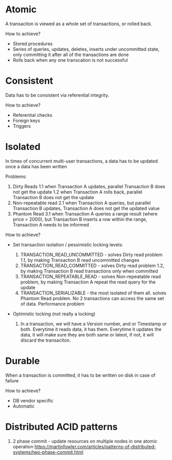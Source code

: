 # Atomic

A transaciton is viewed as a whole set of transactions, or rolled back.

How to achieve?
- Stored procedures
- Series of queries, updates, deletes, inserts under uncommitted state, only committing it after all of the transactions are done
- Rolls back when any one transcation is not successful


# Consistent

Data has to be consistent via referential integrity.

How to achieve?
- Referential checks
- Foreign keys
- Triggers

# Isolated

In times of concurrent multi-user transactions, a data has to be updated once a data has been written

Problems:
1. Dirty Reads 
   1.1 when Transaction A updates, parallel Transaction B does not get the update
   1.2 when Transaction A rolls back, parallel Transaction B does not get the update
2. Non-repeatable read
   2.1 when Transaction A queries, but parallel Transaction B updates, Transaction A does not get the updated value  
3. Phantom Read
   3.1  when Transaction A queries a range result (where price > 2000), but Transaction B inserts a row within the range, Transaction A needs to be informed 

How to achieve?
- Set transaction isolation / pessimistic locking levels:
  1. TRANSACTION_READ_UNCOMMITTED - solves Dirty read problem 1.1, by making Transaction B read uncommitted changes
  2. TRANSACTION_READ_COMMITTED - solves Dirty read problem 1.2, by making Transaction B read transactions only when committed
  3. TRANSACTION_REPEATABLE_READ - solves Non-repeatable read problem, by making Transaction A repeat the read query for the update
  4. TRANSACTION_SERIALIZABLE - the most isolated of them all. solves Phantom Read problem. No 2 transactions can access the same set of data. Performance problem 

- Optimistic locking (not really a locking)
  1. In a transaction, we will have a Version number, and or Timestamp or both. Everytime it reads data, it has them. Everytime it updates the data, it will make sure they are both same or latest, if not, it will discard the transaciton.

# Durable

When a transaction is committed, it has to be written on disk in case of failure

How to achieve?
- DB vendor specific
- Automatic


# Distributed ACID patterns

1. 2 phase commit - update resources on multiple nodes in one atomic operation
   https://martinfowler.com/articles/patterns-of-distributed-systems/two-phase-commit.html